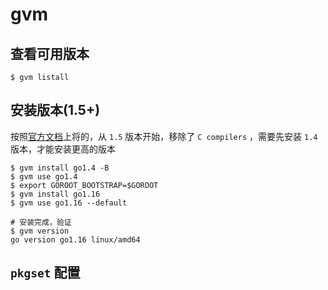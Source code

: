# gvm

## 查看可用版本

```shell
$ gvm listall
```

## 安装版本(1.5+)

按照[官方文档](https://github.com/moovweb/gvm)上将的，从 `1.5` 版本开始，移除了 `C compilers` ，需要先安装 `1.4` 版本，才能安装更高的版本

```shell
$ gvm install go1.4 -B
$ gvm use go1.4
$ export GOROOT_BOOTSTRAP=$GOROOT
$ gvm install go1.16
$ gvm use go1.16 --default

# 安装完成，验证
$ gvm version
go version go1.16 linux/amd64
```

## `pkgset` 配置
